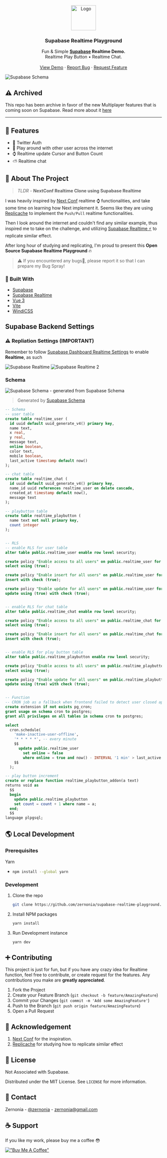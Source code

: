 <!-- PROJECT LOGO -->
<br />
<p align="center">
  <a href="https://github.com/zernonia/supabase-realtime-playground">
    <img src="images/main.svg" alt="Logo" width="80" height="80">
  </a>

  <h3 align="center">Supabase Realtime Playground</h3>

  <p align="center">
    Fun & Simple <strong><a href="https://supabase.io/">Supabase</a> Realtime Demo.</strong>
    <br />
    Realtime Play Button • Realtime Chat.
    <br />
    <br />
    <a href="https://supabase-realtime-playground.vercel.app/">View Demo</a>
    ·
    <a href="https://github.com/zernonia/supabase-realtime-playground/issues">Report Bug</a>
    ·
    <a href="https://github.com/zernonia/supabase-realtime-playground/issues">Request Feature</a>
  </p>
</p>

![Supabase Schema](images/main.png)

## ⚠️ Archived
This repo has been archive in favor of the new Multiplayer features that is coming soon on Supabase.
Read more about it [here](https://supabase.com/blog/2022/04/01/supabase-realtime-with-multiplayer-features)

***

## 🚀 Features

- 🐤 Twitter Auth
- 🎉 Play around with other user across the internet
- ⌚ Realtime update Cursor and Button Count
- ⛅ Realtime chat

## 📇 About The Project

> _TLDR_ - **NextConf Realtime Clone using Supabase Realtime**

I was heavily inspired by [Next Conf](https://nextjs.org/conf#room-9q0s8) realtime ⌚ functionalities, and take some time on learning how Next implement it. Seems like they are using [Replicache](https://doc.replicache.dev/how-it-works) to implement the `Push/Pull` realtime functionalities.

Then I look around the internet and couldn't find any similar example, thus inspired me to take on the challenge, and utilizing [Supabase Realtime ⚡](https://supabase.io/docs/reference/javascript/subscribe) to replicate similar effect.

After long hour of studying and replicating, I'm proud to present this **Open Source Supabase Realtime Playground** 🔥

> ⚠️ If you encountered any bugs🐛, please report it so that I can prepare my Bug Spray!

### 🔨 Built With

- [Supabase](https://supabase.io/)
- [Supabase Realtime](https://supabase.io/docs/reference/javascript/subscribe)
- [Vue 3](https://v3.vuejs.org/)
- [Vite](https://vitejs.dev/)
- [WindiCSS](https://windicss.org/)

## Supabase Backend Settings

### :warning: Repliation Settings (IMPORTANT)

Remember to follow [Supabase Dashboard Realtime Settings](https://supabase.io/docs/guides/api#managing-realtime) to enable **Realtime**, as such

![Supabase Realtime](images/realtime_main.png)
![Supabase Realtime 2](images/realtime.png)

### Schema

![Supabase Schema - generated from Supabase Schema](images/schema.png)

> Generated by [Supabase Schema](https://supabase-schema.vercel.app/)

```sql
-- Schema
-- user table
create table realtime_user (
  id uuid default uuid_generate_v4() primary key,
  name text,
  x real,
  y real,
  message text,
  online boolean,
  color text,
  mobile boolean,
  last_active timestamp default now()
);

-- chat table
create table realtime_chat (
  id uuid default uuid_generate_v4() primary key,
  name_id uuid references realtime_user on delete cascade,
  created_at timestamp default now(),
  message text
);

-- playbutton table
create table realtime_playbutton (
  name text not null primary key,
  count integer
);


-- RLS
-- enable RLS for user table
alter table public.realtime_user enable row level security;

create policy "Enable access to all users" on public.realtime_user for
select using (true);

create policy "Enable insert for all users" on public.realtime_user for
insert with check (true);

create policy "Enable update for all users" on public.realtime_user for
update using (true) with check (true);


-- enable RLS for chat table
alter table public.realtime_chat enable row level security;

create policy "Enable access to all users" on public.realtime_chat for
select using (true);

create policy "Enable insert for all users" on public.realtime_chat for
insert with check (true);


-- enable RLS for play button table
alter table public.realtime_playbutton enable row level security;

create policy "Enable access to all users" on public.realtime_playbutton for
select using (true);

create policy "Enable update for all users" on public.realtime_playbutton for
update using (true) with check (true);


-- Function
-- CRON job as a fallback when frontend failed to detect user closed app or browser
create extension if not exists pg_cron;
grant usage on schema cron to postgres;
grant all privileges on all tables in schema cron to postgres;

select
  cron.schedule(
    'make-inactive-user-offline',
    '* * * * *', -- every minute
    $$
      update public.realtime_user
        set online = false
        where online = true and now() - INTERVAL '1 min' > last_active
    $$
  );

-- play button increment
create or replace function realtime_playbutton_addon(a text)
returns void as
  $$
  begin
    update public.realtime_playbutton
    set count = count + 1 where name = a;
  end;
  $$
language plpgsql;


```

## 🌎 Local Development

### Prerequisites

Yarn

- ```sh
  npm install --global yarn
  ```

### Development

1. Clone the repo
   ```sh
   git clone https://github.com/zernonia/supabase-realtime-playground.git
   ```
2. Install NPM packages
   ```sh
   yarn install
   ```
3. Run Development instance
   ```sh
   yarn dev
   ```

## ➕ Contributing

This project is just for fun, but if you have any crazy idea for Realtime function, feel free to contribute, or create request for the features. Any contributions you make are **greatly appreciated**.

1. Fork the Project
2. Create your Feature Branch (`git checkout -b feature/AmazingFeature`)
3. Commit your Changes (`git commit -m 'Add some AmazingFeature'`)
4. Push to the Branch (`git push origin feature/AmazingFeature`)
5. Open a Pull Request

## 🙏 Acknowledgement

1. [Next Conf](https://nextjs.org/conf) for the inspiration.
2. [Replicache](https://doc.replicache.dev/how-it-works) for studying how to replicate similar effect

## 📜 License

Not Associated with Supabase.

Distributed under the MIT License. See `LICENSE` for more information.

## 📧 Contact

Zernonia - [@zernonia](https://twitter.com/zernonia) - zernonia@gmail.com

## ☕ Support

If you like my work, please buy me a coffee 😳

[!["Buy Me A Coffee"](https://www.buymeacoffee.com/assets/img/custom_images/yellow_img.png)](https://www.buymeacoffee.com/zernonia)

